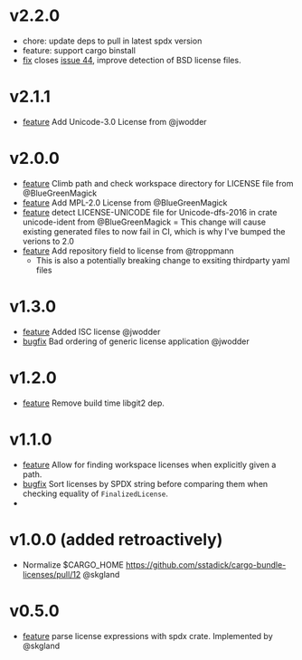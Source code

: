 # v2.2.0

- chore: update deps to pull in latest spdx version
- feature: support cargo binstall
- [fix](https://github.com/sstadick/cargo-bundle-licenses/pull/45) closes [issue 44](https://github.com/sstadick/cargo-bundle-licenses/issues/44), improve detection of BSD license files.

# v2.1.1
- [feature](https://github.com/sstadick/cargo-bundle-licenses/pull/41) Add Unicode-3.0 License from @jwodder

# v2.0.0
- [feature](https://github.com/sstadick/cargo-bundle-licenses/pull/32) Climb path and check workspace directory for LICENSE file from @BlueGreenMagick
- [feature](https://github.com/sstadick/cargo-bundle-licenses/pull/33) Add MPL-2.0 License from @BlueGreenMagick
- [feature](https://github.com/sstadick/cargo-bundle-licenses/pull/34) detect LICENSE-UNICODE file for Unicode-dfs-2016 in crate unicode-ident from @BlueGreenMagick
	= This change will cause existing generated files to now fail in CI, which is why I've bumped the verions to 2.0
- [feature](https://github.com/sstadick/cargo-bundle-licenses/pull/30) Add repository field to license from @troppmann
	- This is also a potentially breaking change to exsiting thirdparty yaml files

# v1.3.0
- [feature](https://github.com/sstadick/cargo-bundle-licenses/pull/28) Added ISC license @jwodder
- [bugfix](https://github.com/sstadick/cargo-bundle-licenses/pull/29) Bad ordering of generic license application @jwodder

# v1.2.0
- [feature](https://github.com/sstadick/cargo-bundle-licenses/pull/16) Remove build time libgit2 dep.

# v1.1.0

- [feature](https://github.com/sstadick/cargo-bundle-licenses/pull/3) Allow for finding workspace licenses when explicitly given a path.
- [bugfix](https://github.com/sstadick/cargo-bundle-licenses/pull/14) Sort licenses by SPDX string before comparing them when checking equality of `FinalizedLicense`.
- 

# v1.0.0 (added retroactively)

- Normalize $CARGO_HOME https://github.com/sstadick/cargo-bundle-licenses/pull/12 @skgland

# v0.5.0

- [feature](https://github.com/sstadick/cargo-bundle-licenses/pull/11) parse license expressions with spdx crate. Implemented by @skgland
